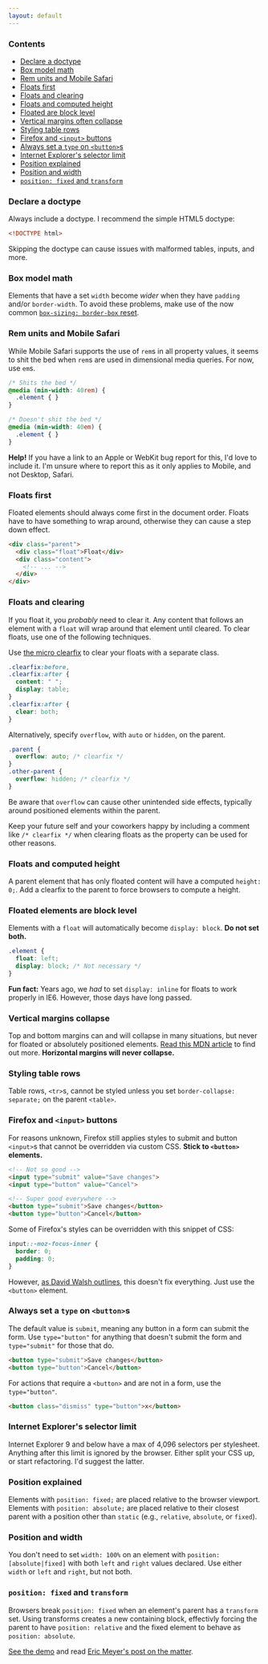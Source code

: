 ```yaml
---
layout: default
---
```


### Contents

- [Declare a doctype](#doctype)
- [Box model math](#box-model-math)
- [Rem units and Mobile Safari](#rems-mobile-safari)
- [Floats first](#floats-first)
- [Floats and clearing](#floats-clearing)
- [Floats and computed height](#floats-computed-height)
- [Floated are block level](#floats-block-level)
- [Vertical margins often collapse](#vertical-margins-collapse)
- [Styling table rows](#styling-table-rows)
- [Firefox and `<input>` buttons](#buttons-firefox)
- [Always set a `type` on `<button>`s](#buttons-type)
- [Internet Explorer's selector limit](#ie-selector-limit)
- [Position explained](#position-explained)
- [Position and width](#position-width)
- [`position: fixed` and `transform`](#position-transform)


<a name="doctype"></a>
### Declare a doctype
Always include a doctype. I recommend the simple HTML5 doctype:

```html
<!DOCTYPE html>
```

Skipping the doctype can cause issues with malformed tables, inputs, and more.


<a name="box-model"></a>
### Box model math
Elements that have a set `width` become *wider* when they have `padding` and/or `border-width`. To avoid these problems, make use of the now common [`box-sizing: border-box` reset](http://www.paulirish.com/2012/box-sizing-border-box-ftw/).


<a name="rems-mobile-safari"></a>
### Rem units and Mobile Safari
While Mobile Safari supports the use of `rem`s in all property values, it seems to shit the bed when `rem`s are used in dimensional media queries. For now, use `em`s.

```css
/* Shits the bed */
@media (min-width: 40rem) {
  .element { }
}

/* Doesn't shit the bed */
@media (min-width: 40em) {
  .element { }
}
```

**Help!** If you have a link to an Apple or WebKit bug report for this, I'd love to include it. I'm unsure where to report this as it only applies to Mobile, and not Desktop, Safari.

<a name="floats-first"></a>
### Floats first
Floated elements should always come first in the document order. Floats have to have something to wrap around, otherwise they can cause a step down effect.

```html
<div class="parent">
  <div class="float">Float</div>
  <div class="content">
    <!-- ... -->
  </div>
</div>
```


<a name="floats-clearing"></a>
### Floats and clearing
If you float it, you *probably* need to clear it. Any content that follows an element with a `float` will wrap around that element until cleared. To clear floats, use one of the following techniques.

Use [the micro clearfix](http://nicolasgallagher.com/micro-clearfix-hack/) to clear your floats with a separate class.

```css
.clearfix:before,
.clearfix:after {
  content: " ";
  display: table;
}
.clearfix:after {
  clear: both;
}
```

Alternatively, specify `overflow`, with `auto` or `hidden`, on the parent.

```css
.parent {
  overflow: auto; /* clearfix */
}
.other-parent {
  overflow: hidden; /* clearfix */
}
```

Be aware that `overflow` can cause other unintended side effects, typically around positioned elements within the parent.

Keep your future self and your coworkers happy by including a comment like `/* clearfix */` when clearing floats as the property can be used for other reasons.


<a name="floats-computed-height"></a>
### Floats and computed height
A parent element that has only floated content will have a computed `height: 0;`. Add a clearfix to the parent to force browsers to compute a height.


<a name="floats-block-level"></a>
### Floated elements are block level
Elements with  a `float` will automatically become `display: block`. **Do not set both.**

```css
.element {
  float: left;
  display: block; /* Not necessary */
}
```

**Fun fact:** Years ago, we *had* to set `display: inline` for floats to work properly in IE6. However, those days have long passed.


<a name="vertical-margins-collapse"></a>
### Vertical margins collapse
Top and bottom margins can and will collapse in many situations, but never for floated or absolutely positioned elements. [Read this MDN article](https://developer.mozilla.org/en-US/docs/Web/CSS/margin_collapsing) to find out more. **Horizontal margins will never collapse.**


<a name="styling-table-rows"></a>
### Styling table rows
Table rows, `<tr>`s, cannot be styled unless you set `border-collapse: separate;` on the parent `<table>`.


<a name="buttons-firefox"></a>
### Firefox and `<input>` buttons
For reasons unknown, Firefox still applies styles to submit and button `<input>`s that cannot be overridden via custom CSS. **Stick to `<button>` elements.**

```html
<!-- Not so good -->
<input type="submit" value="Save changes">
<input type="button" value="Cancel">

<!-- Super good everywhere -->
<button type="submit">Save changes</button>
<button type="button">Cancel</button>
```

Some of Firefox's styles can be overridden with this snippet of CSS:

```css
input::-moz-focus-inner {
  border: 0;
  padding: 0;
}
```

However, [as David Walsh outlines](http://davidwalsh.name/firefox-buttons), this doesn't fix everything. Just use the `<button>` element.


<a name="buttons-type"></a>
### Always set a `type` on `<button>`s
The default value is `submit`, meaning any button in a form can submit the form. Use `type="button"` for anything that doesn't submit the form and `type="submit"` for those that do.

```html
<button type="submit">Save changes</button>
<button type="button">Cancel</button>
```

For actions that require a `<button>` and are not in a form, use the `type="button"`.

```html
<button class="dismiss" type="button">x</button>
```


<a name="ie-selector-limit"></a>
### Internet Explorer's selector limit
Internet Explorer 9 and below have a max of 4,096 selectors per stylesheet. Anything after this limit is ignored by the browser. Either split your CSS up, or start refactoring. I'd suggest the latter.


<a name="position-explained"></a>
### Position explained
Elements with `position: fixed;` are placed relative to the browser viewport. Elements with `position: absolute;` are placed relative to their closest parent with a position other than `static` (e.g., `relative`, `absolute`, or `fixed`).


<a name="position-width"></a>
### Position and width
You don't need to set `width: 100%` on an element with `position: [absolute|fixed]` with both `left` and `right` values declared. Use either `width` or `left` and `right`, but not both.


<a name="position-transform"></a>
### `position: fixed` and `transform`
Browsers break `position: fixed` when an element's parent has a `transform` set. Using transforms creates a new containing block, effectivly forcing the parent to have `position: relative` and the fixed element to behave as `position: absolute`.

[See the demo](http://jsbin.com/yabek/1/) and read [Eric Meyer's post on the matter](http://meyerweb.com/eric/thoughts/2011/09/12/un-fixing-fixed-elements-with-css-transforms/).

